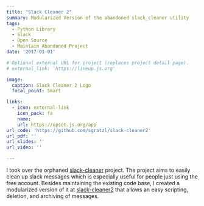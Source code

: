 ```yaml
---
title: "Slack Cleaner 2"
summary: Modularized Version of the abandoned slack_cleaner utility
tags:
  - Python Library
  - Slack
  - Open Source
  - Maintain Abandoned Project
date: '2017-01-01'

# Optional external URL for project (replaces project detail page).
# external_link: 'https://lineup.js.org'

image:
  caption: Slack Cleaner 2 Logo
  focal_point: Smart

links:
  - icon: external-link
    icon_pack: fa
    name:
    url: https://upset.js.org/app
url_code: 'https://github.com/sgratzl/slack-cleaner2'
url_pdf: ''
url_slides: ''
url_video: ''

---
```


I took over the orphaned [slack-cleaner](https://github.com/sgratzl/slack-cleaner) project. The project aims to easily clean up slack messages which is especially useful for people just using the free account. Besides maintaining the existing code base, I created a modularized version of it at [slack-cleaner2](https://github.com/sgratzl/slack_cleaner2) that allows an easy scripting, deletion, and archiving of messages.
